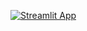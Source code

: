 [![Streamlit App](https://static.streamlit.io/badges/streamlit_badge_black_white.svg)]([https://<your-custom-subdomain>.streamlit.app](https://greyscaleimagegenerator-7immzg6ovyqhexcxmaxlm2.streamlit.app/)https://greyscaleimagegenerator-7immzg6ovyqhexcxmaxlm2.streamlit.app/)
